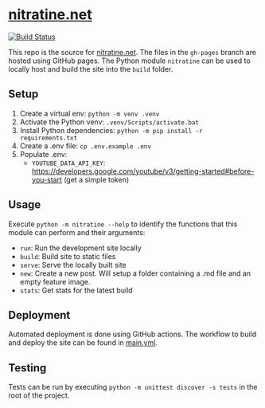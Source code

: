 # [nitratine.net](https://nitratine.net/)

[![Build Status](https://img.shields.io/endpoint.svg?url=https%3A%2F%2Factions-badge.atrox.dev%2Fbrentvollebregt%2Fnitratine.net%2Fbadge&style=flat)](https://github.com/brentvollebregt/nitratine.net/actions?query=workflow%3A%22Build+and+Deploy+GitHub+Pages%22)

This repo is the source for [nitratine.net](https://nitratine.net/). The files in the `gh-pages` branch are hosted using GitHub pages. The Python module `nitratine` can be used to locally host and build the site into the `build` folder.

## Setup

1. Create a virtual env: `python -m venv .venv`
2. Activate the Python venv: `.venv/Scripts/activate.bat`
3. Install Python dependencies: `python -m pip install -r requirements.txt`
4. Create a .env file: `cp .env.example .env`
5. Populate .env:
    - `YOUTUBE_DATA_API_KEY`: https://developers.google.com/youtube/v3/getting-started#before-you-start (get a simple token)

## Usage

Execute `python -m nitratine --help` to identify the functions that this module can perform and their arguments:

- `run`: Run the development site locally
- `build`: Build site to static files
- `serve`: Serve the locally built site
- `new`: Create a new post. Will setup a folder containing a .md file and an empty feature image.
- `stats`: Get stats for the latest build

## Deployment
Automated deployment is done using GitHub actions. The workflow to build and deploy the site can be found in [main.yml](/.github/workflows/main.yml).

## Testing
Tests can be run by executing `python -m unittest discover -s tests` in the root of the project.
